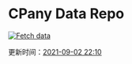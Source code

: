 # CPany Data Repo

[![Fetch data](https://github.com/yjl9903/CPany/actions/workflows/fetch.yml/badge.svg)](https://github.com/yjl9903/CPany/actions/workflows/fetch.yml)

<!-- START_SECTION: update_time -->
更新时间：[2021-09-02 22:10](https://www.timeanddate.com/worldclock/fixedtime.html?msg=Fetch+data&iso=20210902T221047&p1=237)
<!-- END_SECTION: update_time -->
